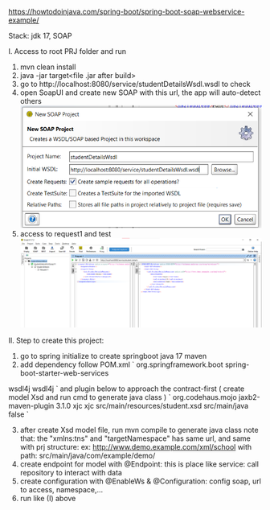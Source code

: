 https://howtodoinjava.com/spring-boot/spring-boot-soap-webservice-example/

Stack: jdk 17, SOAP

I. Access to root PRJ folder and run
1. mvn clean install
2. java -jar target\<file .jar after build>
3. go to http://localhost:8080/service/studentDetailsWsdl.wsdl to check
4. open SoapUI and create new SOAP with this url, the app will auto-detect others
![img.png](img.png)
5. access to request1 and test
![img_1.png](img_1.png)

II. Step to create this project: 
1. go to spring initialize to create springboot java 17 maven 
2. add dependency follow POM.xml
`<dependency>
   <groupId>org.springframework.boot</groupId>
   <artifactId>spring-boot-starter-web-services</artifactId>
   </dependency>

<dependency>
  <groupId>wsdl4j</groupId>
  <artifactId>wsdl4j</artifactId>
</dependency>`
and plugin below <build> <plugins></plugins> </build> to approach the contract-first ( create model Xsd and run cmd to generate java class )
`
    <plugin>
      <groupId>org.codehaus.mojo</groupId>
      <artifactId>jaxb2-maven-plugin</artifactId>
      <version>3.1.0</version>
      <executions>
        <execution>
          <id>xjc</id>
          <goals>
            <goal>xjc</goal>
          </goals>
        </execution>
      </executions>
      <configuration>
        <sources>
          <source>src/main/resources/student.xsd</source>
        </sources>
        <outputDirectory>src/main/java</outputDirectory>
        <clearOutputDir>false</clearOutputDir>
      </configuration>
    </plugin>
`

3. after create Xsd model file, run mvn compile to generate java class
note that: the "xmlns:tns" and "targetNamespace" has same url, and same with prj structure: 
ex: http://www.demo.example.com/xml/school with path: src/main/java/com/example/demo/
4. create endpoint for model with @Endpoint: this is place like service: call repository to interact with data
5. create configuration with @EnableWs & @Configuration: config soap, url to access, namespace,...
6. run like (I) above